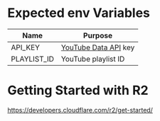 # Expected env Variables

| Name        | Purpose                                                          |
| ----------- | ---------------------------------------------------------------- |
| API_KEY     | [YouTube Data API](https://developers.google.com/youtube/v3) key |
| PLAYLIST_ID | YouTube playlist ID                                              |

# Getting Started with R2

https://developers.cloudflare.com/r2/get-started/
